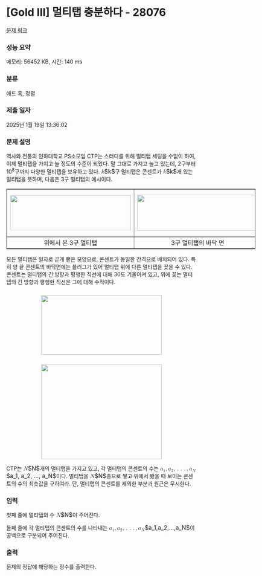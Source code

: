 # [Gold III] 멀티탭 충분하다 - 28076 

[문제 링크](https://www.acmicpc.net/problem/28076) 

### 성능 요약

메모리: 56452 KB, 시간: 140 ms

### 분류

애드 혹, 정렬

### 제출 일자

2025년 1월 19일 13:36:02

### 문제 설명

<p>역사와 전통의 인하대학교 PS소모임 CTP는 스터디를 위해 멀티탭 세팅을 수없이 하여, 이제 멀티탭을 가지고 놀 정도의 수준이 되었다. 말 그대로 가지고 놀고 있는데, 2구부터 10<sup>8</sup>구까지 다양한 멀티탭을 보유하고 있다. <mjx-container class="MathJax" jax="CHTML" style="font-size: 109.9%; position: relative;"><mjx-math class="MJX-TEX" aria-hidden="true"><mjx-mi class="mjx-i"><mjx-c class="mjx-c1D458 TEX-I"></mjx-c></mjx-mi></mjx-math><mjx-assistive-mml unselectable="on" display="inline"><math xmlns="http://www.w3.org/1998/Math/MathML"><mi>k</mi></math></mjx-assistive-mml><span aria-hidden="true" class="no-mathjax mjx-copytext">$k$</span></mjx-container>구 멀티탭은 콘센트가 <mjx-container class="MathJax" jax="CHTML" style="font-size: 109.9%; position: relative;"><mjx-math class="MJX-TEX" aria-hidden="true"><mjx-mi class="mjx-i"><mjx-c class="mjx-c1D458 TEX-I"></mjx-c></mjx-mi></mjx-math><mjx-assistive-mml unselectable="on" display="inline"><math xmlns="http://www.w3.org/1998/Math/MathML"><mi>k</mi></math></mjx-assistive-mml><span aria-hidden="true" class="no-mathjax mjx-copytext">$k$</span></mjx-container>개 있는 멀티탭을 뜻하며, 다음은 3구 멀티탭의 예시이다. </p>

<table align="center" border="1" cellpadding="1" cellspacing="1" class="table table-bordered" style="width: 660px;">
	<tbody>
		<tr>
			<td style="text-align: center;"><img alt="" src="https://upload.acmicpc.net/4d9c58ef-cf5f-4b24-9ee9-644110afeaa5/-/preview/" style="height: 93px; width: 320px; margin-top: 12px; margin-bottom: 12px;"></td>
			<td style="text-align: center;"><img alt="" src="https://upload.acmicpc.net/e7d178a2-d4ac-46b4-b30f-52a7a937ce3b/-/preview/" style="height: 95px; width: 320px; margin-top: 12px; margin-bottom: 12px;"></td>
		</tr>
		<tr>
			<td style="text-align: center;">위에서 본 3구 멀티탭</td>
			<td style="text-align: center;">3구 멀티탭의 바닥 면</td>
		</tr>
	</tbody>
</table>

<p>모든 멀티탭은 일자로 곧게 뻗은 모양으로, 콘센트가 동일한 간격으로 배치되어 있다. 특히 양 끝 콘센트의 바닥면에는 플러그가 있어 멀티탭 위에 다른 멀티탭을 꽂을 수 있다. 콘센트는 멀티탭의 긴 방향과 평행한 직선에 대해 30도 기울어져 있고, 위에 꽂는 멀티탭의 긴 방향과 평행한 직선은 그에 대해 수직이다.</p>

<p style="text-align: center;"><img alt="" src="https://upload.acmicpc.net/db89d836-afea-43ac-9265-d4f3d7208b92/-/preview/" style="height: 157px; width: 320px; margin-top: 12px; margin-bottom: 12px;"></p>

<p style="text-align: center;"><img alt="" src="https://upload.acmicpc.net/23adc948-07ea-4bf0-b69c-3e19f41c2094/-/preview/" style="height: 251px; width: 320px;"></p>

<p>CTP는 <mjx-container class="MathJax" jax="CHTML" style="font-size: 109.9%; position: relative;"><mjx-math class="MJX-TEX" aria-hidden="true"><mjx-mi class="mjx-i"><mjx-c class="mjx-c1D441 TEX-I"></mjx-c></mjx-mi></mjx-math><mjx-assistive-mml unselectable="on" display="inline"><math xmlns="http://www.w3.org/1998/Math/MathML"><mi>N</mi></math></mjx-assistive-mml><span aria-hidden="true" class="no-mathjax mjx-copytext">$N$</span></mjx-container>개의 멀티탭을 가지고 있고, 각 멀티탭의 콘센트의 수는 <mjx-container class="MathJax" jax="CHTML" style="font-size: 109.9%; position: relative;"><mjx-math class="MJX-TEX" aria-hidden="true"><mjx-msub><mjx-mi class="mjx-i"><mjx-c class="mjx-c1D44E TEX-I"></mjx-c></mjx-mi><mjx-script style="vertical-align: -0.15em;"><mjx-mn class="mjx-n" size="s"><mjx-c class="mjx-c31"></mjx-c></mjx-mn></mjx-script></mjx-msub><mjx-mo class="mjx-n"><mjx-c class="mjx-c2C"></mjx-c></mjx-mo><mjx-msub space="2"><mjx-mi class="mjx-i"><mjx-c class="mjx-c1D44E TEX-I"></mjx-c></mjx-mi><mjx-script style="vertical-align: -0.15em;"><mjx-mn class="mjx-n" size="s"><mjx-c class="mjx-c32"></mjx-c></mjx-mn></mjx-script></mjx-msub><mjx-mo class="mjx-n"><mjx-c class="mjx-c2C"></mjx-c></mjx-mo><mjx-mo class="mjx-n" space="2"><mjx-c class="mjx-c2E"></mjx-c></mjx-mo><mjx-mo class="mjx-n" space="2"><mjx-c class="mjx-c2E"></mjx-c></mjx-mo><mjx-mo class="mjx-n" space="2"><mjx-c class="mjx-c2E"></mjx-c></mjx-mo><mjx-mo class="mjx-n" space="2"><mjx-c class="mjx-c2C"></mjx-c></mjx-mo><mjx-msub space="2"><mjx-mi class="mjx-i"><mjx-c class="mjx-c1D44E TEX-I"></mjx-c></mjx-mi><mjx-script style="vertical-align: -0.15em;"><mjx-mi class="mjx-i" size="s"><mjx-c class="mjx-c1D441 TEX-I"></mjx-c></mjx-mi></mjx-script></mjx-msub></mjx-math><mjx-assistive-mml unselectable="on" display="inline"><math xmlns="http://www.w3.org/1998/Math/MathML"><msub><mi>a</mi><mn>1</mn></msub><mo>,</mo><msub><mi>a</mi><mn>2</mn></msub><mo>,</mo><mo>.</mo><mo>.</mo><mo>.</mo><mo>,</mo><msub><mi>a</mi><mi>N</mi></msub></math></mjx-assistive-mml><span aria-hidden="true" class="no-mathjax mjx-copytext">$a_1, a_2, ..., a_N$</span></mjx-container>이다. 멀티탭을 <mjx-container class="MathJax" jax="CHTML" style="font-size: 109.9%; position: relative;"><mjx-math class="MJX-TEX" aria-hidden="true"><mjx-mi class="mjx-i"><mjx-c class="mjx-c1D441 TEX-I"></mjx-c></mjx-mi></mjx-math><mjx-assistive-mml unselectable="on" display="inline"><math xmlns="http://www.w3.org/1998/Math/MathML"><mi>N</mi></math></mjx-assistive-mml><span aria-hidden="true" class="no-mathjax mjx-copytext">$N$</span></mjx-container>층으로 쌓고 위에서 봤을 때 보이는 콘센트의 수의 최솟값을 구하여라. 단, 멀티탭의 콘센트를 제외한 부분과 원근은 무시한다.</p>

### 입력 

 <p>첫째 줄에 멀티탭의 수 <mjx-container class="MathJax" jax="CHTML" style="font-size: 109.9%; position: relative;"><mjx-math class="MJX-TEX" aria-hidden="true"><mjx-mi class="mjx-i"><mjx-c class="mjx-c1D441 TEX-I"></mjx-c></mjx-mi></mjx-math><mjx-assistive-mml unselectable="on" display="inline"><math xmlns="http://www.w3.org/1998/Math/MathML"><mi>N</mi></math></mjx-assistive-mml><span aria-hidden="true" class="no-mathjax mjx-copytext">$N$</span></mjx-container>이 주어진다.</p>

<p>둘째 줄에 각 멀티탭의 콘센트의 수를 나타내는 <mjx-container class="MathJax" jax="CHTML" style="font-size: 109.9%; position: relative;"><mjx-math class="MJX-TEX" aria-hidden="true"><mjx-msub><mjx-mi class="mjx-i"><mjx-c class="mjx-c1D44E TEX-I"></mjx-c></mjx-mi><mjx-script style="vertical-align: -0.15em;"><mjx-mn class="mjx-n" size="s"><mjx-c class="mjx-c31"></mjx-c></mjx-mn></mjx-script></mjx-msub><mjx-mo class="mjx-n"><mjx-c class="mjx-c2C"></mjx-c></mjx-mo><mjx-msub space="2"><mjx-mi class="mjx-i"><mjx-c class="mjx-c1D44E TEX-I"></mjx-c></mjx-mi><mjx-script style="vertical-align: -0.15em;"><mjx-mn class="mjx-n" size="s"><mjx-c class="mjx-c32"></mjx-c></mjx-mn></mjx-script></mjx-msub><mjx-mo class="mjx-n"><mjx-c class="mjx-c2C"></mjx-c></mjx-mo><mjx-mo class="mjx-n" space="2"><mjx-c class="mjx-c2E"></mjx-c></mjx-mo><mjx-mo class="mjx-n" space="2"><mjx-c class="mjx-c2E"></mjx-c></mjx-mo><mjx-mo class="mjx-n" space="2"><mjx-c class="mjx-c2E"></mjx-c></mjx-mo><mjx-mo class="mjx-n" space="2"><mjx-c class="mjx-c2C"></mjx-c></mjx-mo><mjx-msub space="2"><mjx-mi class="mjx-i"><mjx-c class="mjx-c1D44E TEX-I"></mjx-c></mjx-mi><mjx-script style="vertical-align: -0.15em;"><mjx-mi class="mjx-i" size="s"><mjx-c class="mjx-c1D441 TEX-I"></mjx-c></mjx-mi></mjx-script></mjx-msub></mjx-math><mjx-assistive-mml unselectable="on" display="inline"><math xmlns="http://www.w3.org/1998/Math/MathML"><msub><mi>a</mi><mn>1</mn></msub><mo>,</mo><msub><mi>a</mi><mn>2</mn></msub><mo>,</mo><mo>.</mo><mo>.</mo><mo>.</mo><mo>,</mo><msub><mi>a</mi><mi>N</mi></msub></math></mjx-assistive-mml><span aria-hidden="true" class="no-mathjax mjx-copytext">$a_1,a_2,...,a_N$</span></mjx-container>이 공백으로 구분되어 주어진다.</p>

### 출력 

 <p>문제의 정답에 해당하는 정수를 출력한다.</p>

